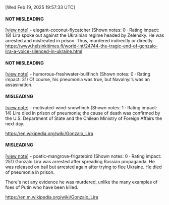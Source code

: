[Wed Feb 19, 2025 19:57:33 UTC] 

#### NOT MISLEADING

[[view note]](https://x.com/i/birdwatch/n/1892341734228496837) - elegant-coconut-flycatcher (Shown notes: 0 · Rating impact: 18)
Lira spoke out against the Ukrainian regime headed by Zelensky.  He was arrested and mistreated in prison. Thus, murdered indirectly or directly. https://www.helsinkitimes.fi/world-int/24744-the-tragic-end-of-gonzalo-lira-a-voice-silenced-in-ukraine.html 

#### NOT MISLEADING

[[view note]](https://x.com/i/birdwatch/n/1892319886698750238) - humorous-freshwater-bullfinch (Shown notes: 0 · Rating impact: 31)
Of course, his pneumonia was true, but Navalnyi‘s was an assasination.

#### MISLEADING

[[view note]](https://x.com/i/birdwatch/n/1892338553037693195) - motivated-wind-snowfinch (Shown notes: 1 · Rating impact: 14)
Lira died in prison of pneumonia; the cause of death was confirmed by the U.S. Department of State and the Chilean Ministry of Foreign Affairs the next day.

https://en.wikipedia.org/wiki/Gonzalo_Lira

#### MISLEADING

[[view note]](https://x.com/i/birdwatch/n/1892312627616813536) - poetic-mangrove-frigatebird (Shown notes: 0 · Rating impact: 251)
Gonzalo Lira was arrested after spreading Russian propaganda. He was released on bail but arrested again after trying to flee Ukraine.  He died of pneumonia in prison. 

There's not any evidence he was murdered, unlike the many examples of foes of Putin who have been killed. 

https://en.m.wikipedia.org/wiki/Gonzalo_Lira
